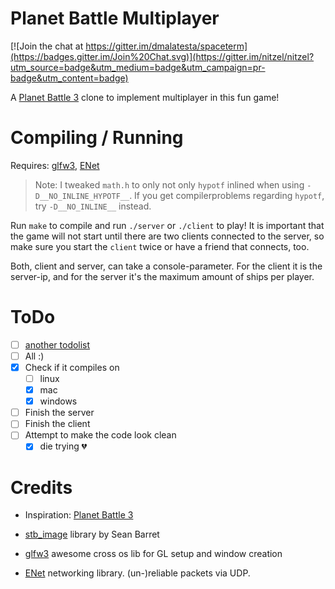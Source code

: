 # Planet Battle Multiplayer
[![Join the chat at https://gitter.im/dmalatesta/spaceterm](https://badges.gitter.im/Join%20Chat.svg)](https://gitter.im/nitzel/nitzel?utm_source=badge&utm_medium=badge&utm_campaign=pr-badge&utm_content=badge)

A [Planet Battle 3](http://forums.purebasic.com/german/viewtopic.php?f=12&t=18101&sid=6ac3cca19644aa677b6a1aae8b797853 "Planet Battle 3 - by kswb73") clone to implement multiplayer in this fun game!


# Compiling / Running

Requires: [glfw3](http://www.glfw.org/download.html "glfw"), [ENet](http://enet.bespin.org/ "ENet")
> Note: I tweaked `math.h` to only not only `hypotf` inlined when using `-D__NO_INLINE_HYPOTF__`. If you get compilerproblems regarding `hypotf`, try `-D__NO_INLINE__` instead.

Run `make` to compile and run `./server` or `./client` to play!
It is important that the game will not start until there are two clients connected to the server, so make sure you start the `client` twice or have a friend that connects, too.

Both, client and server, can take a console-parameter. For the client it is the server-ip, and for the server it's the maximum amount of ships per player. 

# ToDo
  - [ ] [another todolist](https://github.com/nitzel/pb_mp/blob/master/notes/todo%2Bideas.md "more extensive todo list")
  - [ ] All :)
  - [x] Check if it compiles on
    - [ ] linux
    - [x] mac
    - [x] windows
  - [ ] Finish the server
  - [ ] Finish the client
  - [ ] Attempt to make the code look clean
    - [x] die trying :broken_heart:
    
# Credits

  - Inspiration: [Planet Battle 3](http://forums.purebasic.com/german/viewtopic.php?f=12&t=18101&sid=6ac3cca19644aa677b6a1aae8b797853 "Planet Battle 3 - by kswb73")

  - [stb_image](https://github.com/nothings/stb "stb_image lib by Sean Barrett") library by Sean Barret
  
  - [glfw3](http://www.glfw.org/download.html "glfw") awesome cross os lib for GL setup and window creation
  
  - [ENet](http://enet.bespin.org/ "ENet") networking library. (un-)reliable packets via UDP.
  
